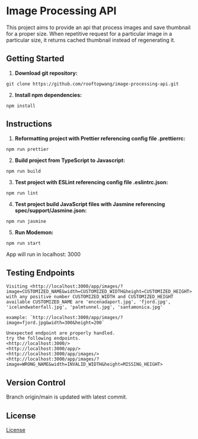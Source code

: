 # Image Processing API

This project aims to provide an api that process images and save thumbnail for a proper size. When repetitive request for a particular image in a particular size, it returns cached thumbnail instead of regenerating it. 

## Getting Started

1. **Download git repository:**
```
git clone https://github.com/rooftopwang/image-processing-api.git
```

2. **Install npm dependencies:**
```
npm install
```

## Instructions
1. **Reformatting project with Prettier referencing config file .prettierrc:**

```
npm run prettier
```

2. **Build project from TypeScript to Javascript:**

```
npm run build
```

3. **Test project with ESLint referencing config file .eslintrc.json:**

```
npm run lint
```

4. **Test project build JavaScript files with Jasmine referencing spec/support/Jasmine.json:**

```
npm run jasmine
```

5. **Run Modemon:**

```
npm run start
```
App will run in localhost: 3000

## Testing Endpoints
```
Visiting <http://localhost:3000/app/images/?image=CUSTOMIZED_NAME&width=CUSTOMIZED_WIDTH&height=CUSTOMIZED_HEIGHT>
with any positive number CUSTOMIZED_WIDTH and CUSTOMIZED_HEIGHT
available CUSTOMIZED_NAME are 'encenadaport.jpg', 'fjord.jpg', 'icelandwaterfall.jpg', 'palmtunnel.jpg', 'santamonica.jpg'

example: `http://localhost:3000/app/images/?image=fjord.jpg&width=300&height=200`
```

```
Unexpected endpoint are properly handled. 
try the following endpoints. 
<http://localhost:3000/>
<http://localhost:3000/app/>
<http://localhost:3000/app/images/>
<http://localhost:3000/app/images/?image=WRONG_NAME&width=INVALID_WIDTH&height=MISSING_HEIGHT>
```


## Version Control

Branch origin/main is updated with latest commit. 

## License

[License](LICENSE.txt)
